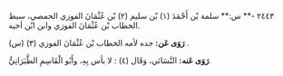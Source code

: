 ٢٤٤٣ -** س:** سلمة بْن أَحْمَدَ (١) بْن سليم (٢) بْن عُثْمَانَ الفوزي الحمصي، سبط الخطاب بْن عُثْمَانَ الفوزي وابن ابْن أخيه.

**رَوَى عَن:** جده لأمه الخطاب بْن عُثْمَانَ الفوزي (٣) (س) .

**رَوَى عَنه:** النَّسَائي، وَقَال (٤) : لا بأس بِهِ، وأَبُو الْقَاسِمِ الطَّبَرَانِيُّ.